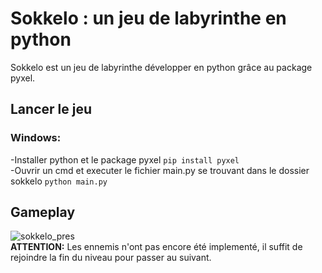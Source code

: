 # Sokkelo : un jeu de labyrinthe en python
Sokkelo est un jeu de labyrinthe développer en python grâce au package pyxel.  
  
## Lancer le jeu

### Windows: 
-Installer python et le package pyxel `pip install pyxel`  
-Ouvrir un cmd et executer le fichier main.py se trouvant dans le dossier sokkelo `python main.py`

## Gameplay
![sokkelo_pres](https://github.com/okamichika/sokkelo/assets/75226815/77dc0260-d3e8-4ff6-b756-580cedd43c89)  
**ATTENTION:** Les ennemis n'ont pas encore été implementé, il suffit de rejoindre la fin du niveau pour passer au suivant.  
